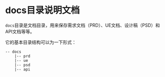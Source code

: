 docs目录说明文档
==============
```docs```目录是文档目录，用来保存需求文档（PRD）、UE文档、设计稿（PSD）和API文档等等。

它的基本目录结构可以为一下形式：
```
-- docs
    |-- prd
    |-- ue
    |-- psd
    |-- api
```